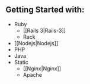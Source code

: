 ## Getting Started with:

* Ruby
  * [[Rails 3|Rails-3]]
  * Rack
* [[Nodejs|Nodejs]]
* PHP
* Java
* Static
  * [[Nginx|Nginx]]
  * Apache